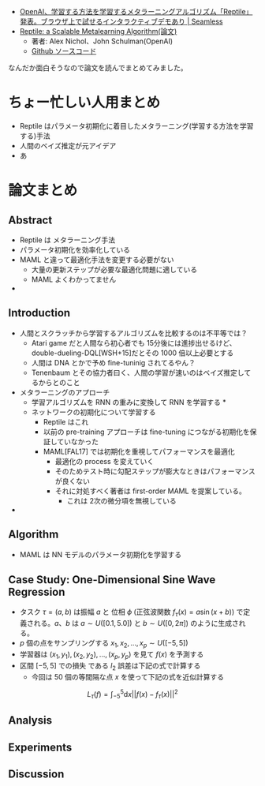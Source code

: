 * [OpenAI、学習する方法を学習するメタラーニングアルゴリズム「Reptile」発表。ブラウザ上で試せるインタラクティブデモあり | Seamless](http://shiropen.com/2018/03/12/33032)
* [Reptile:  a Scalable Metalearning Algorithm(論文)](https://arxiv.org/pdf/1803.02999.pdf)
  * 著者: Alex Nichol、John Schulman(OpenAI)
  * [Github ソースコード](https://github.com/openai/supervised-reptile)

なんだか面白そうなので論文を読んでまとめてみました。

# ちょー忙しい人用まとめ

* Reptile はパラメータ初期化に着目したメタラーニング(学習する方法を学習する)手法
* 人間のベイズ推定が元アイデア
* あ

# 論文まとめ

## Abstract

* Reptile は メタラーニング手法
* パラメータ初期化を効率化している
* MAML と違って最適化手法を変更する必要がない
  * 大量の更新ステップが必要な最適化問題に適している
  * MAML よくわかってません
*

## Introduction

* 人間とスクラッチから学習するアルゴリズムを比較するのは不平等では？
  * Atari game だと人間なら初心者でも 15分後には進捗出せるけど、 double-dueling-DQL[WSH+15]だとその 1000 倍以上必要とする
  * 人間は DNA とかで予め fine-tuninig されてるやん？
  * Tenenbaum とその協力者曰く、人間の学習が速いのはベイズ推定してるからとのこと
* メタラーニングのアプローチ
  * 学習アルゴリズムを RNN の重みに変換して RNN を学習する
    *
  * ネットワークの初期化について学習する
    * Reptile はこれ
    * 以前の pre-training アプローチは fine-tuning につながる初期化を保証していなかった
    * MAML[FAL17] では初期化を重視してパフォーマンスを最適化
      * 最適化の process を変えていく
      * そのためテスト時に勾配ステップが膨大なときはパフォーマンスが良くない
      * それに対処すべく著者は first-order MAML を提案している。
        * これは 2次の微分項を無視している
*

## Algorithm

* MAML は NN モデルのパラメータ初期化を学習する

```math


```


## Case Study: One-Dimensional Sine Wave Regression

* タスク $\tau = (a,b)$ は振幅 $a$ と 位相 $\phi$ (正弦波関数 $f_{\tau}(x) = a \sin(x+b)$) で定義される。$a$、$b$ は $a \sim U([0.1, 5.0])$ と $b \sim U([0, 2\pi])$ のように生成される。
* $p$ 個の点をサンプリングする $x_1, x_2, ..., x_p \sim U([-5,5])$
* 学習器は $(x_1, y_1),(x_2,y_2),...,(x_p,y_p)$ を見て $f(x)$ を予測する
* 区間 $[-5, 5]$ での損失 である $l_2$ 誤差は下記の式で計算する
  * 今回は 50 個の等間隔な点 $x$ を使って下記の式を近似計算する
```math
\displaystyle L_{\tau}(f) = \int^5_{-5} \mathrm{d}x || f(x) - f_{\tau}(x) ||^2
```

##  Analysis

###

###


## Experiments


## Discussion
